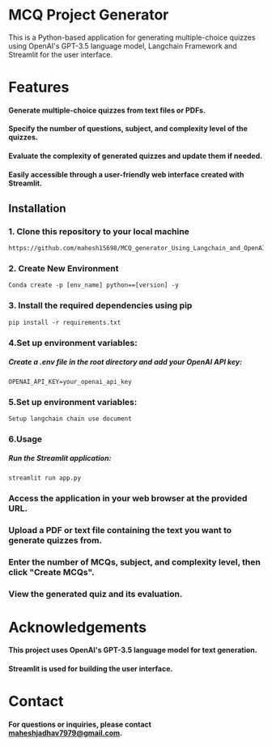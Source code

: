 # MCQ Project Generator
This is a Python-based application for generating multiple-choice quizzes using OpenAI's GPT-3.5 language model, Langchain Framework and Streamlit for the user interface.
# Features

#### Generate multiple-choice quizzes from text files or PDFs.

#### Specify the number of questions, subject, and complexity level of the quizzes.

#### Evaluate the complexity of generated quizzes and update them if needed.

#### Easily accessible through a user-friendly web interface created with Streamlit.

## Installation

### 1. Clone this repository to your local machine
```
https://github.com/mahesh15698/MCQ_generator_Using_Langchain_and_OpenAI.git

```
### 2. Create New Environment 
```
Conda create -p [env_name] python==[version] -y
```

### 3. Install the required dependencies using pip
```
pip install -r requirements.txt
```
### 4.Set up environment variables:

##### Create a .env file in the root directory and add your OpenAI API key:
```
OPENAI_API_KEY=your_openai_api_key
```
### 5.Set up environment variables:
```
Setup langchain chain use document
```
### 6.Usage
##### Run the Streamlit application:

```
streamlit run app.py

```

### Access the application in your web browser at the provided URL.

### Upload a PDF or text file containing the text you want to generate quizzes from.

### Enter the number of MCQs, subject, and complexity level, then click "Create MCQs".

### View the generated quiz and its evaluation.


# Acknowledgements
#### This project uses OpenAI's GPT-3.5 language model for text generation.
#### Streamlit is used for building the user interface.

# Contact
#### For questions or inquiries, please contact maheshjadhav7979@gmail.com.
